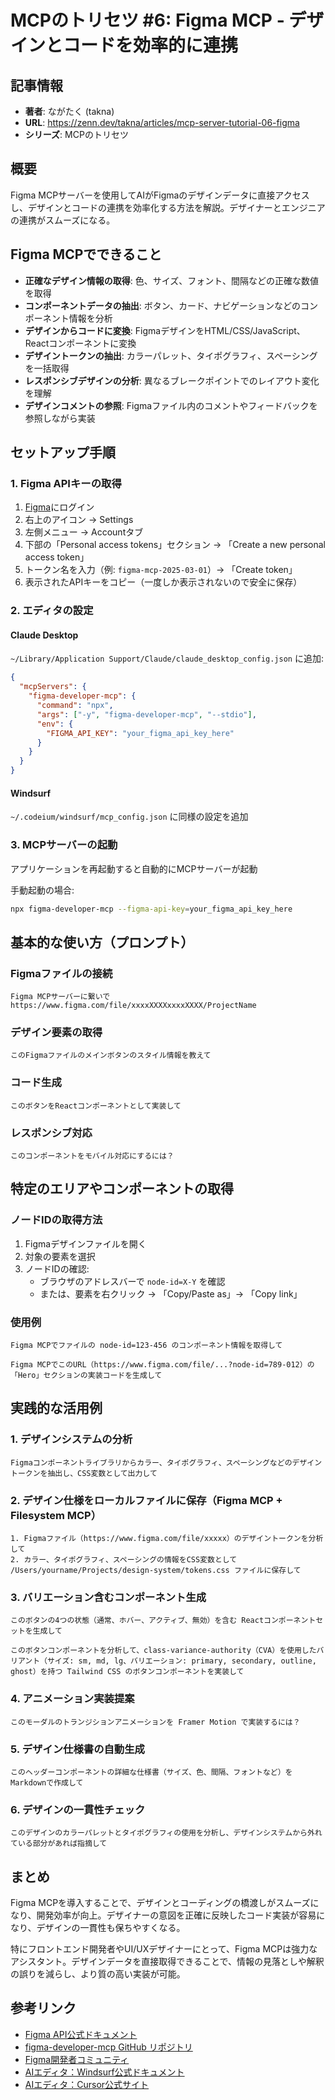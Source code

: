 # MCPのトリセツ #6: Figma MCP - デザインとコードを効率的に連携

## 記事情報
- **著者**: ながたく (takna)
- **URL**: https://zenn.dev/takna/articles/mcp-server-tutorial-06-figma
- **シリーズ**: MCPのトリセツ

## 概要
Figma MCPサーバーを使用してAIがFigmaのデザインデータに直接アクセスし、デザインとコードの連携を効率化する方法を解説。デザイナーとエンジニアの連携がスムーズになる。

## Figma MCPでできること
- **正確なデザイン情報の取得**: 色、サイズ、フォント、間隔などの正確な数値を取得
- **コンポーネントデータの抽出**: ボタン、カード、ナビゲーションなどのコンポーネント情報を分析
- **デザインからコードに変換**: FigmaデザインをHTML/CSS/JavaScript、Reactコンポーネントに変換
- **デザイントークンの抽出**: カラーパレット、タイポグラフィ、スペーシングを一括取得
- **レスポンシブデザインの分析**: 異なるブレークポイントでのレイアウト変化を理解
- **デザインコメントの参照**: Figmaファイル内のコメントやフィードバックを参照しながら実装

## セットアップ手順

### 1. Figma APIキーの取得
1. [Figma](https://www.figma.com)にログイン
2. 右上のアイコン → Settings
3. 左側メニュー → Accountタブ
4. 下部の「Personal access tokens」セクション → 「Create a new personal access token」
5. トークン名を入力（例: `figma-mcp-2025-03-01`）→ 「Create token」
6. 表示されたAPIキーをコピー（一度しか表示されないので安全に保存）

### 2. エディタの設定

#### Claude Desktop
`~/Library/Application Support/Claude/claude_desktop_config.json` に追加:

```json
{
  "mcpServers": {
    "figma-developer-mcp": {
      "command": "npx",
      "args": ["-y", "figma-developer-mcp", "--stdio"],
      "env": {
        "FIGMA_API_KEY": "your_figma_api_key_here"
      }
    }
  }
}
```

#### Windsurf
`~/.codeium/windsurf/mcp_config.json` に同様の設定を追加

### 3. MCPサーバーの起動
アプリケーションを再起動すると自動的にMCPサーバーが起動

手動起動の場合:
```bash
npx figma-developer-mcp --figma-api-key=your_figma_api_key_here
```

## 基本的な使い方（プロンプト）

### Figmaファイルの接続
```
Figma MCPサーバーに繋いで https://www.figma.com/file/xxxxXXXXxxxxXXXX/ProjectName
```

### デザイン要素の取得
```
このFigmaファイルのメインボタンのスタイル情報を教えて
```

### コード生成
```
このボタンをReactコンポーネントとして実装して
```

### レスポンシブ対応
```
このコンポーネントをモバイル対応にするには？
```

## 特定のエリアやコンポーネントの取得

### ノードIDの取得方法
1. Figmaデザインファイルを開く
2. 対象の要素を選択
3. ノードIDの確認:
   - ブラウザのアドレスバーで `node-id=X-Y` を確認
   - または、要素を右クリック → 「Copy/Paste as」→ 「Copy link」

### 使用例
```
Figma MCPでファイルの node-id=123-456 のコンポーネント情報を取得して

Figma MCPでこのURL（https://www.figma.com/file/...?node-id=789-012）の「Hero」セクションの実装コードを生成して
```

## 実践的な活用例

### 1. デザインシステムの分析
```
Figmaコンポーネントライブラリからカラー、タイポグラフィ、スペーシングなどのデザイントークンを抽出し、CSS変数として出力して
```

### 2. デザイン仕様をローカルファイルに保存（Figma MCP + Filesystem MCP）
```
1. Figmaファイル（https://www.figma.com/file/xxxxx）のデザイントークンを分析して
2. カラー、タイポグラフィ、スペーシングの情報をCSS変数として /Users/yourname/Projects/design-system/tokens.css ファイルに保存して
```

### 3. バリエーション含むコンポーネント生成
```
このボタンの4つの状態（通常、ホバー、アクティブ、無効）を含む Reactコンポーネントセットを生成して

このボタンコンポーネントを分析して、class-variance-authority（CVA）を使用したバリアント（サイズ: sm, md, lg、バリエーション: primary, secondary, outline, ghost）を持つ Tailwind CSS のボタンコンポーネントを実装して
```

### 4. アニメーション実装提案
```
このモーダルのトランジションアニメーションを Framer Motion で実装するには？
```

### 5. デザイン仕様書の自動生成
```
このヘッダーコンポーネントの詳細な仕様書（サイズ、色、間隔、フォントなど）をMarkdownで作成して
```

### 6. デザインの一貫性チェック
```
このデザインのカラーパレットとタイポグラフィの使用を分析し、デザインシステムから外れている部分があれば指摘して
```

## まとめ
Figma MCPを導入することで、デザインとコーディングの橋渡しがスムーズになり、開発効率が向上。デザイナーの意図を正確に反映したコード実装が容易になり、デザインの一貫性も保ちやすくなる。

特にフロントエンド開発者やUI/UXデザイナーにとって、Figma MCPは強力なアシスタント。デザインデータを直接取得できることで、情報の見落としや解釈の誤りを減らし、より質の高い実装が可能。

## 参考リンク
- [Figma API公式ドキュメント](https://www.figma.com/developers/api)
- [figma-developer-mcp GitHub リポジトリ](https://github.com/figma/figma-developer-mcp)
- [Figma開発者コミュニティ](https://www.figma.com/community)
- [AIエディタ：Windsurf公式ドキュメント](https://codeium.com/windsurf)
- [AIエディタ：Cursor公式サイト](https://cursor.sh/)